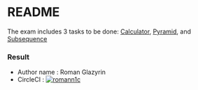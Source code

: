 # README #


The exam includes 3 tasks to be done: [Calculator](/tasks/Calculator.md), [Pyramid](/tasks/Pyramid.md), and 
[Subsequence](/tasks/Subsequence.md)

### Result ###

* Author name : Roman Glazyrin
* CircleCI : [![romann1c](https://circleci.com/gh/romann1c/JavaTasks.svg?style=shield)](https://app.circleci.com/pipelines/github/romann1c/JavaTasks)
